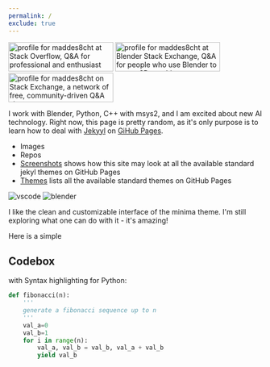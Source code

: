 ```yaml
---
permalink: /
exclude: true
---
```


<a href="https://stackoverflow.com/users/20124484/maddes8cht"><img src="https://stackoverflow.com/users/flair/20124484.png" width="208" height="58" alt="profile for maddes8cht at Stack Overflow, Q&amp;A for professional and enthusiast programmers" title="profile for maddes8cht at Stack Overflow, Q&amp;A for professional and enthusiast programmers"></a>
<a href="https://blender.stackexchange.com/users/156877/maddes8cht"><img src="https://blender.stackexchange.com/users/flair/156877.png" width="208" height="58" alt="profile for maddes8cht at Blender Stack Exchange, Q&amp;A for people who use Blender to create 3D graphics, animations, or games" title="profile for maddes8cht at Blender Stack Exchange, Q&amp;A for people who use Blender to create 3D graphics, animations, or games"></a>
<a href="https://stackexchange.com/users/26485911"><img src="https://stackexchange.com/users/flair/26485911.png" width="208" height="58" alt="profile for maddes8cht on Stack Exchange, a network of free, community-driven Q&amp;A sites" title="profile for maddes8cht on Stack Exchange, a network of free, community-driven Q&amp;A sites"></a>

I work with Blender, Python, C++ with msys2, and I am excited about new AI technology.
Right now, this page is pretty random, as it's only purpose is to learn how to deal with [Jekyyl](https://jekyllrb.com/) on [GiHub Pages](https://pages.github.com/).
* Images
* Repos
* [Screenshots](Screenshots.md) shows how this site may look at all the available standard jekyl themes on GitHub Pages
* [Themes](Themes.md) lists all the available standard themes on GitHub Pages

![vscode](https://source.unsplash.com/800x90/?vscode)
![blender](https://source.unsplash.com/800x110/?blender3d)

I like the clean and customizable interface of the minima theme. I'm still exploring what one can do with it - it's amazing!

Here is a simple 
## Codebox
with Syntax highlighting for Python:
```python
def fibonacci(n):
    '''
    generate a fibonacci sequence up to n
    '''
    val_a=0
    val_b=1
    for i in range(n):
        val_a, val_b = val_b, val_a + val_b
        yield val_b
```
